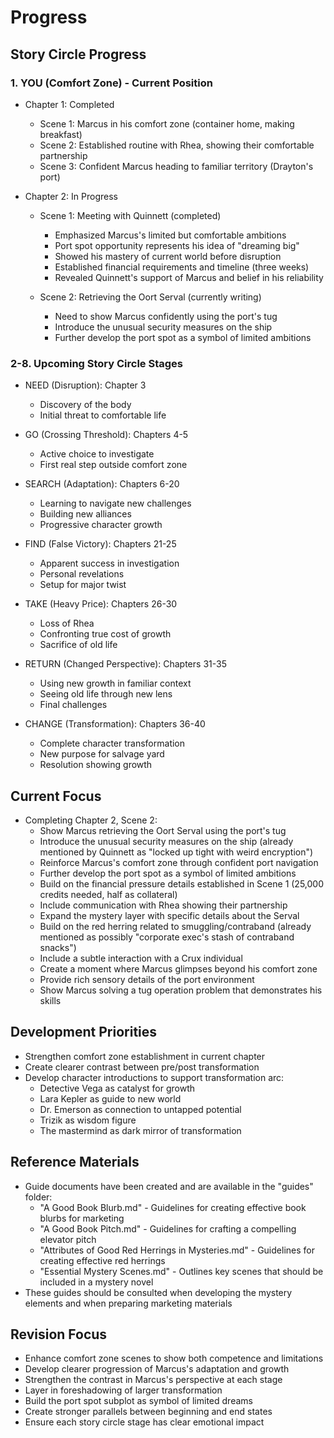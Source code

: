 # Progress

## Story Circle Progress

### 1. YOU (Comfort Zone) - Current Position
- Chapter 1: Completed
  - Scene 1: Marcus in his comfort zone (container home, making breakfast)
  - Scene 2: Established routine with Rhea, showing their comfortable partnership
  - Scene 3: Confident Marcus heading to familiar territory (Drayton's port)

- Chapter 2: In Progress
  - Scene 1: Meeting with Quinnett (completed)
    - Emphasized Marcus's limited but comfortable ambitions
    - Port spot opportunity represents his idea of "dreaming big"
    - Showed his mastery of current world before disruption
    - Established financial requirements and timeline (three weeks)
    - Revealed Quinnett's support of Marcus and belief in his reliability
  
  - Scene 2: Retrieving the Oort Serval (currently writing)
    - Need to show Marcus confidently using the port's tug
    - Introduce the unusual security measures on the ship
    - Further develop the port spot as a symbol of limited ambitions

### 2-8. Upcoming Story Circle Stages
- NEED (Disruption): Chapter 3
  - Discovery of the body
  - Initial threat to comfortable life
  
- GO (Crossing Threshold): Chapters 4-5
  - Active choice to investigate
  - First real step outside comfort zone

- SEARCH (Adaptation): Chapters 6-20
  - Learning to navigate new challenges
  - Building new alliances
  - Progressive character growth

- FIND (False Victory): Chapters 21-25
  - Apparent success in investigation
  - Personal revelations
  - Setup for major twist

- TAKE (Heavy Price): Chapters 26-30
  - Loss of Rhea
  - Confronting true cost of growth
  - Sacrifice of old life

- RETURN (Changed Perspective): Chapters 31-35
  - Using new growth in familiar context
  - Seeing old life through new lens
  - Final challenges

- CHANGE (Transformation): Chapters 36-40
  - Complete character transformation
  - New purpose for salvage yard
  - Resolution showing growth

## Current Focus
- Completing Chapter 2, Scene 2:
  - Show Marcus retrieving the Oort Serval using the port's tug
  - Introduce the unusual security measures on the ship (already mentioned by Quinnett as "locked up tight with weird encryption")
  - Reinforce Marcus's comfort zone through confident port navigation
  - Further develop the port spot as a symbol of limited ambitions
  - Build on the financial pressure details established in Scene 1 (25,000 credits needed, half as collateral)
  - Include communication with Rhea showing their partnership
  - Expand the mystery layer with specific details about the Serval
  - Build on the red herring related to smuggling/contraband (already mentioned as possibly "corporate exec's stash of contraband snacks")
  - Include a subtle interaction with a Crux individual
  - Create a moment where Marcus glimpses beyond his comfort zone
  - Provide rich sensory details of the port environment
  - Show Marcus solving a tug operation problem that demonstrates his skills

## Development Priorities
- Strengthen comfort zone establishment in current chapter
- Create clearer contrast between pre/post transformation
- Develop character introductions to support transformation arc:
  - Detective Vega as catalyst for growth
  - Lara Kepler as guide to new world
  - Dr. Emerson as connection to untapped potential
  - Trizik as wisdom figure
  - The mastermind as dark mirror of transformation

## Reference Materials
- Guide documents have been created and are available in the "guides" folder:
  - "A Good Book Blurb.md" - Guidelines for creating effective book blurbs for marketing
  - "A Good Book Pitch.md" - Guidelines for crafting a compelling elevator pitch
  - "Attributes of Good Red Herrings in Mysteries.md" - Guidelines for creating effective red herrings
  - "Essential Mystery Scenes.md" - Outlines key scenes that should be included in a mystery novel
- These guides should be consulted when developing the mystery elements and when preparing marketing materials

## Revision Focus
- Enhance comfort zone scenes to show both competence and limitations
- Develop clearer progression of Marcus's adaptation and growth
- Strengthen the contrast in Marcus's perspective at each stage
- Layer in foreshadowing of larger transformation
- Build the port spot subplot as symbol of limited dreams
- Create stronger parallels between beginning and end states
- Ensure each story circle stage has clear emotional impact

